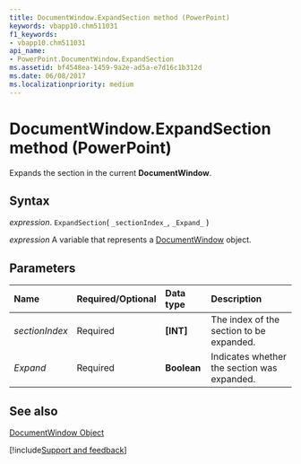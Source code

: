 ```yaml
---
title: DocumentWindow.ExpandSection method (PowerPoint)
keywords: vbapp10.chm511031
f1_keywords:
- vbapp10.chm511031
api_name:
- PowerPoint.DocumentWindow.ExpandSection
ms.assetid: bf4548ea-1459-9a2e-ad5a-e7d16c1b312d
ms.date: 06/08/2017
ms.localizationpriority: medium
---
```



# DocumentWindow.ExpandSection method (PowerPoint)

Expands the section in the current **DocumentWindow**.


## Syntax

_expression_. `ExpandSection`( `_sectionIndex_`, `_Expand_` )

_expression_ A variable that represents a [DocumentWindow](PowerPoint.DocumentWindow.md) object.


## Parameters



|Name|Required/Optional|Data type|Description|
|:-----|:-----|:-----|:-----|
| _sectionIndex_|Required|**[INT]**|The index of the section to be expanded.|
| _Expand_|Required|**Boolean**|Indicates whether the section was expanded.|

## See also



[DocumentWindow Object](PowerPoint.DocumentWindow.md)

[!include[Support and feedback](~/includes/feedback-boilerplate.md)]